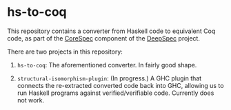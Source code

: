 # hs-to-coq

This repository contains a converter from Haskell code to equivalent Coq code,
as part of the [CoreSpec] component of the [DeepSpec] project.

There are two projects in this repository:

1. `hs-to-coq`: The aforementioned converter.  In fairly good shape.

2. `structural-isomorphism-plugin`: (In progress.)  A GHC plugin that connects
   the re-extracted converted code back into GHC, allowing us to run Haskell
   programs against verified/verifiable code.  Currently does not work.

[CoreSpec]: https://deepspec.org/entry/Project/Haskell+CoreSpec
[DeepSpec]: http://www.deepspec.org/

